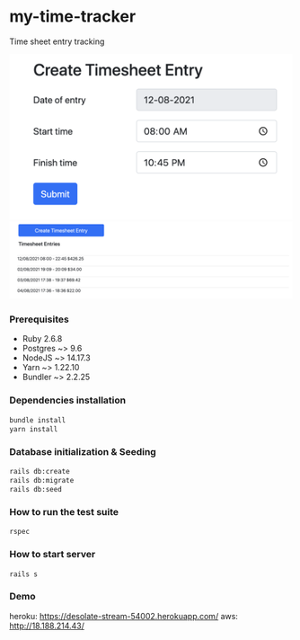 # my-time-tracker
Time sheet entry tracking

![Create timesheet entry](./style-guides/screen_shot_01.png)
![Timesheet entries](.//style-guides/screen_shot_02.png)

### Prerequisites
- Ruby 2.6.8
- Postgres ~> 9.6
- NodeJS ~> 14.17.3
- Yarn ~> 1.22.10
- Bundler ~> 2.2.25

### Dependencies installation
```
bundle install
yarn install
```

### Database initialization & Seeding
```
rails db:create
rails db:migrate
rails db:seed
```

### How to run the test suite
```
rspec
```

### How to start server
```
rails s
```

### Demo
heroku: https://desolate-stream-54002.herokuapp.com/
aws: http://18.188.214.43/

